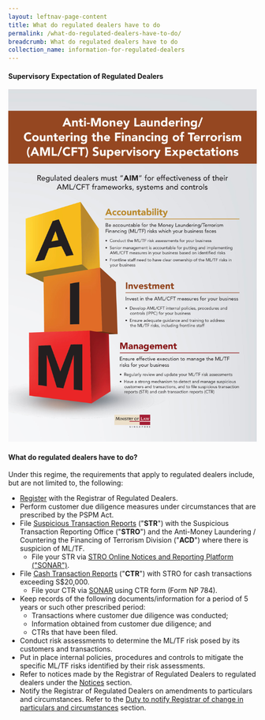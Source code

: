 ```yaml
---
layout: leftnav-page-content
title: What do regulated dealers have to do
permalink: /what-do-regulated-dealers-have-to-do/
breadcrumb: What do regulated dealers have to do
collection_name: information-for-regulated-dealers
---
```

#### Supervisory Expectation of Regulated Dealers
<a href="/images/ACD-Supervisory Expectation-5Dec19.pdf"><img src="/images/ACD-Supervisory-Expectation-5Dec19.jpg"></a>

#### What do regulated dealers have to do?
Under this regime, the requirements that apply to regulated dealers include, but are not limited to, the following:

* [Register](/registration/) with the Registrar of Regulated Dealers.
* Perform customer due diligence measures under circumstances that are prescribed by the PSPM Act.
* File [Suspicious Transaction Reports](https://www.police.gov.sg/advisories/crime/commercial-crimes/suspicious-transaction-reporting-office) ("**STR**") with the Suspicious Transaction Reporting Office ("**STRO**") and the Anti-Money Laundering / Countering the Financing of Terrorism Division ("**ACD**") where there is suspicion of ML/TF.
  * File your STR via [STRO Online Notices and Reporting Platform ("SONAR")](https://www.police.gov.sg/sonar).
* File [Cash Transaction Reports](https://www.police.gov.sg/advisories/crime/commercial-crimes/suspicious-transaction-reporting-office) ("**CTR**") with STRO for cash transactions exceeding S$20,000.
  * File your CTR via [SONAR](https://www.police.gov.sg/sonar) using CTR form (Form NP 784).
* Keep records of the following documents/information for a period of 5 years or such other prescribed period:
  * Transactions where customer due diligence was conducted;
  * Information obtained from customer due diligence; and
  * CTRs that have been filed.
* Conduct risk assessments to determine the ML/TF risk posed by its customers and transactions.
* Put in place internal policies, procedures and controls to mitigate the specific ML/TF risks identified by their risk assessments.
* Refer to notices made by the Registrar of Regulated Dealers to regulated dealers under the [Notices](/news/notices) section.
* Notify the Registrar of Regulated Dealers on amendments to particulars and circumstances. Refer to the [Duty to notify Registrar of change in particulars and circumstances](/duty-to-notify-registrar-of-change-in-particulars-and-circumstances/) section.
